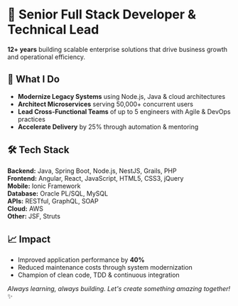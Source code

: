 # 👋 Senior Full Stack Developer & Technical Lead

**12+ years** building scalable enterprise solutions that drive business growth and operational efficiency.

## 🚀 What I Do
- **Modernize Legacy Systems** using Node.js, Java & cloud architectures
- **Architect Microservices** serving 50,000+ concurrent users
- **Lead Cross-Functional Teams** of up to 5 engineers with Agile & DevOps practices
- **Accelerate Delivery** by 25% through automation & mentoring

## 🛠️ Tech Stack
**Backend:** Java, Spring Boot, Node.js, NestJS, Grails, PHP  
**Frontend:** Angular, React, JavaScript, HTML5, CSS3, jQuery  
**Mobile:** Ionic Framework  
**Database:** Oracle PL/SQL, MySQL  
**APIs:** RESTful, GraphQL, SOAP  
**Cloud:** AWS  
**Other:** JSF, Struts

## 📈 Impact
- Improved application performance by **40%**
- Reduced maintenance costs through system modernization
- Champion of clean code, TDD & continuous integration

*Always learning, always building. Let's create something amazing together!* ✨
